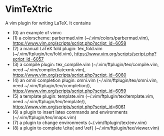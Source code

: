 # VimTeXtric
A vim plugin for writing LaTeX.
It contains 
- (0) an example of vimrc
- (1) a colorscheme: parbermad.vim (~/.vim/colors/parbermad.vim), https://www.vim.org/scripts/script.php?script_id=6058
- (2) a manual LaTeX fold plugin: tex_fold.vim (~/.vim/ftplugin/tex/fold.vim), https://www.vim.org/scripts/script.php?script_id=6057
- (3) a compile plugin: tex_complile.vim (~/.vim/ftplugin/tex/compile.vim, need ~/.vim/compiler/latexmk.vim), https://www.vim.org/scripts/script.php?script_id=6060
- (4) an omni completion plugin: omni.vim (~/.vim/ftplugin/tex/omni.vim, need ~/.vim/ftplugin/tex/completion/), https://www.vim.org/scripts/script.php?script_id=6059
- (5) a template plugin: template.vim (~/.vim/ftplugin/tex/template.vim, need ~/.vim/ftplugin/tex/template/), https://www.vim.org/scripts/script.php?script_id=6061
- (6) a plugin to insert latex commands and environments (~/.vim/ftplugin/tex/imaps.vim)
- (7) a plugin to change environments (~/.vim/ftplugin/tex/env.vim)
- (8) a plugin to complete \cite{ and \ref{ (~/.vim/ftplugin/tex/viewer.vim)
